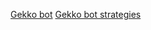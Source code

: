 [Gekko bot](https://gekko.wizb.it/docs/installation/installing_gekko.html)
[Gekko bot strategies](https://github.com/xFFFFF/Gekko-Strategies)
